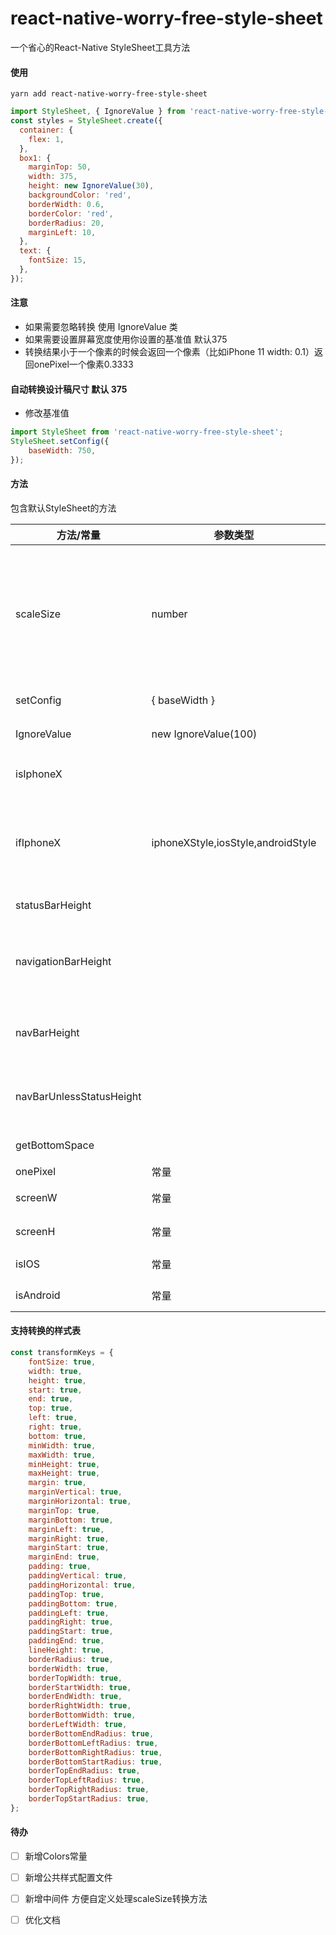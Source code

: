 # react-native-worry-free-style-sheet

一个省心的React-Native StyleSheet工具方法

#### 使用

`yarn add react-native-worry-free-style-sheet`

```js
import StyleSheet, { IgnoreValue } from 'react-native-worry-free-style-sheet';
const styles = StyleSheet.create({
  container: {
    flex: 1,
  },
  box1: {
    marginTop: 50,
    width: 375,
    height: new IgnoreValue(30),
    backgroundColor: 'red',
    borderWidth: 0.6,
    borderColor: 'red',
    borderRadius: 20,
    marginLeft: 10,
  },
  text: {
    fontSize: 15,
  },
});
```

#### 注意
- 如果需要忽略转换 使用 IgnoreValue 类
- 如果需要设置屏幕宽度使用你设置的基准值 默认375
- 转换结果小于一个像素的时候会返回一个像素（比如iPhone 11 width: 0.1）返回onePixel一个像素0.3333

#### 自动转换设计稿尺寸 默认 375

- 修改基准值

```js
import StyleSheet from 'react-native-worry-free-style-sheet';
StyleSheet.setConfig({
    baseWidth: 750,
});
```

#### 方法
包含默认StyleSheet的方法


| 方法/常量                    | 参数类型                               | 描述                                 |
|--------------------------|------------------------------------|------------------------------------|
| scaleSize                | number                             | 屏幕适配, 缩放size , 默认根据宽度适配，纵向也可以使用此方法 |
| setConfig                | { baseWidth }                      | 修改配置                               |
| IgnoreValue              | new IgnoreValue(100)               | 忽略转换                               |
| isIphoneX                |                                    | 判断是否为iphoneX                       |
| ifIphoneX                | iphoneXStyle,iosStyle,androidStyle | 根据是否是iPhoneX返回不同的样式                |
| statusBarHeight          |                                    | 状态栏高度                              |
| navigationBarHeight      |                                    | 常规导航栏高度（包含状态栏）                     |
| navBarHeight             |                                    | 状态栏加导航栏的高度                         |
| navBarUnlessStatusHeight |                                    | 导航栏高度(不包含状态栏)                      |
| getBottomSpace           |                                    | 获取底部边距                             |
| onePixel                 | 常量                                 | 1个像素                               |
| screenW                  | 常量                                 | 屏幕宽度                               |
| screenH                  | 常量                                 | 屏幕高度                               |
| isIOS                    | 常量                                 | 是否 iOS                             |
| isAndroid                | 常量                                 | 是否 Android                         |




#### 支持转换的样式表

```js
const transformKeys = {
    fontSize: true,
    width: true,
    height: true,
    start: true,
    end: true,
    top: true,
    left: true,
    right: true,
    bottom: true,
    minWidth: true,
    maxWidth: true,
    minHeight: true,
    maxHeight: true,
    margin: true,
    marginVertical: true,
    marginHorizontal: true,
    marginTop: true,
    marginBottom: true,
    marginLeft: true,
    marginRight: true,
    marginStart: true,
    marginEnd: true,
    padding: true,
    paddingVertical: true,
    paddingHorizontal: true,
    paddingTop: true,
    paddingBottom: true,
    paddingLeft: true,
    paddingRight: true,
    paddingStart: true,
    paddingEnd: true,
    lineHeight: true,
    borderRadius: true,
    borderWidth: true,
    borderTopWidth: true,
    borderStartWidth: true,
    borderEndWidth: true,
    borderRightWidth: true,
    borderBottomWidth: true,
    borderLeftWidth: true,
    borderBottomEndRadius: true,
    borderBottomLeftRadius: true,
    borderBottomRightRadius: true,
    borderBottomStartRadius: true,
    borderTopEndRadius: true,
    borderTopLeftRadius: true,
    borderTopRightRadius: true,
    borderTopStartRadius: true,
};
```

#### 待办
* [ ] 新增Colors常量
* [ ] 新增公共样式配置文件
* [ ] 新增中间件 方便自定义处理scaleSize转换方法
* [ ] 优化文档

